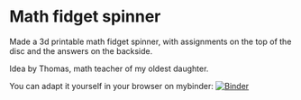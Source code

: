 # Math fidget spinner
Made a 3d printable math fidget spinner, with assignments on the top of the disc and the answers on the backside.

Idea by Thomas, math teacher of my oldest daughter.

You can adapt it yourself in your browser on mybinder: [![Binder](https://mybinder.org/badge_logo.svg)](https://mybinder.org/v2/gh/hantusk/math_fidget_spinner/HEAD?labpath=math_fidget_spinner.ipynb)
